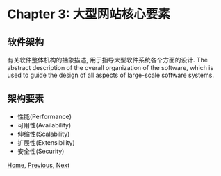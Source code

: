 # Chapter 3: 大型网站核心要素

## 软件架构
有关软件整体机构的抽象描述, 用于指导大型软件系统各个方面的设计.
The abstract description of the overall organization of the software, 
which is used to guide the design of all aspects of large-scale software systems.

## 架构要素
* 性能(Performance)
* 可用性(Availability)
* 伸缩性(Scalability)
* 扩展性(Extensibility)
* 安全性(Security)

[Home](README.md), [Previous](chapter-2-大型网站架构模式.md), [Next](chapter-4-瞬时响应.md)